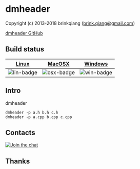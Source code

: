 # dmheader

Copyright (c) 2013-2018 brinkqiang (brink.qiang@gmail.com)

[dmheader GitHub](https://github.com/brinkqiang/dmheader)

## Build status
| [Linux][lin-link] | [MacOSX][osx-link] | [Windows][win-link] |
| :---------------: | :----------------: | :-----------------: |
| ![lin-badge]      | ![osx-badge]       | ![win-badge]        |

[lin-badge]: https://travis-ci.org/brinkqiang/dmheader.svg?branch=master "Travis build status"
[lin-link]:  https://travis-ci.org/brinkqiang/dmheader "Travis build status"
[osx-badge]: https://travis-ci.org/brinkqiang/dmheader.svg?branch=master "Travis build status"
[osx-link]:  https://travis-ci.org/brinkqiang/dmheader "Travis build status"
[win-badge]: https://ci.appveyor.com/api/projects/status/github/brinkqiang/dmheader?branch=master&svg=true "AppVeyor build status"
[win-link]:  https://ci.appveyor.com/project/brinkqiang/dmheader "AppVeyor build status"

## Intro
dmheader
```
dmheader -p a.h b.h c.h
dmheader -p a.cpp b.cpp c.cpp
```

## Contacts
[![Join the chat](https://badges.gitter.im/brinkqiang/dmheader/Lobby.svg)](https://gitter.im/brinkqiang/dmheader)

## Thanks
